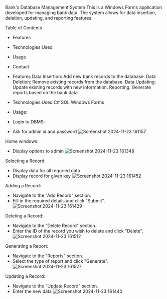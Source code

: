 Bank's Database Management System
This is a Windows Forms application developed for managing bank data. The system allows for data insertion, deletion, updating, and reporting features.

Table of Contents
 - Features
 - Technologies Used
 - Usage
 - Contact

- Features
Data Insertion: Add new bank records to the database.
Data Deletion: Remove existing records from the database.
Data Updating: Update existing records with new information.
Reporting: Generate reports based on the bank data.

- Technologies Used
C#
SQL
Windows Forms

- Usage:
- Login to DBMS:
 - Ask for admin id and password
 ![Screenshot 2024-11-23 161157](https://github.com/user-attachments/assets/74024441-7c7a-4a26-b3f7-b79f597ea5cb)

Home windows:
- Display options to admin
![Screenshot 2024-11-23 161348](https://github.com/user-attachments/assets/20055455-8057-4467-aa0e-2c6a754aca2c)

Selecting a Record:
 - Display data for all requried data
 - Display record for given key
 ![Screenshot 2024-11-23 161452](https://github.com/user-attachments/assets/09500a90-b2a0-4a62-bfe7-dca61846c824)

Adding a Record: 
 - Navigate to the "Add Record" section.
 - Fill in the required details and click "Submit".
 ![Screenshot 2024-11-23 161429](https://github.com/user-attachments/assets/6470e40e-4c56-47b5-bf22-40d1c7beeb5f)

Deleting a Record:
 - Navigate to the "Delete Record" section.
 - Enter the ID of the record you wish to delete and click "Delete".
 ![Screenshot 2024-11-23 161512](https://github.com/user-attachments/assets/9d8b6144-4d1a-49ea-a1df-fe72a1aba46d)

Generating a Report:
 - Navigate to the "Reports" section.
 - Select the type of report and click "Generate".
 ![Screenshot 2024-11-23 161527](https://github.com/user-attachments/assets/9039f9c1-412a-49d5-9cfb-c95837bac515)

Updating a Record:
 - Navigate to the "Update Record" section.
 - Enter the new data
 ![Screenshot 2024-11-23 161440](https://github.com/user-attachments/assets/782c1b7f-aff0-46be-abc6-d6120178fd9e)

